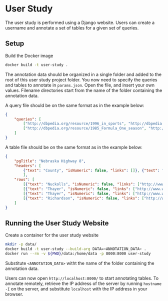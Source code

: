 # User Study
The user study is performed using a Django website.
Users can create a username and annotate a set of tables for a given set of queries.

## Setup
Build the Docker image

```bash
docker build -t user-study .
```

The annotation data should be organized in a single folder and added to the root of this user study project folder.
You now need to specify the queries and tables to annotate in `params.json`.
Open the file, and insert your own values.
Filename directories start from the name of the folder containing the annotation data.

A query file should be on the same format as in the example below:

```json
{
    "queries": [
        ["http://dbpedia.org/resource/1996_in_sports", "http://dbpedia.org/resource/Jerry_D._Bailey", "http://dbpedia.org/resource/United_States"],
        ["http://dbpedia.org/resource/1985_Formula_One_season", "http://dbpedia.org/resource/Niki_Lauda", "http://dbpedia.org/resource/McLaren"]
    ]
}
```

A table file should be on the same format as in the example below:

```json
{ 
    "pgTitle": "Nebraska Highway 8",
    "headers": [
        {"text": "County", "isNumeric": false, "links": []}, {"text": "Location", "isNumeric": false, "links": []}, {"text": "Mile", "isNumeric": false, "links": []}, {"text": "Junction", "isNumeric": false, "links": []}, {"text": "Notes", "isNumeric": false, "links": []}
        ],
    "rows": [
        [{"text": "Nuckolls", "isNumeric": false, "links": ["http://www.wikipedia.org/wiki/Nuckolls_County,_Nebraska"]}, {"text": "Superior", "isNumeric": false, "links": ["http://www.wikipedia.org/wiki/Superior,_Nebraska"]}, {"text": "0.00", "isNumeric": false, "links": []}, {"text": "Category:Jct template transclusions with missing shields", "isNumeric": false, "links": []}, {"text": "Western terminus", "isNumeric": false, "links": []}], 
        [{"text": "Thayer", "isNumeric": false, "links": ["http://www.wikipedia.org/wiki/Thayer_County,_Nebraska"]}, {"text": "Byron", "isNumeric": false, "links": ["http://www.wikipedia.org/wiki/Byron,_Nebraska"]}, {"text": "16.01", "isNumeric": false, "links": []}, {"text": "Category:Jct template transclusions with missing shields", "isNumeric": false, "links": []}, {"text": "", "isNumeric": false, "links": []}],
        [{"text": "Thayer", "isNumeric": false, "links": ["http://www.wikipedia.org/wiki/Thayer_County,_Nebraska"]}, {"text": "Chester", "isNumeric": false, "links": ["http://www.wikipedia.org/wiki/Chester,_Nebraska"]}, {"text": "24.10", "isNumeric": false, "links": []}, {"text": "Category:Jct template transclusions with missing shields", "isNumeric": false, "links": []}, {"text": "", "isNumeric": false, "links": []}],
        [{"text": "Richardson", "isNumeric": false, "links": ["http://www.wikipedia.org/wiki/Richardson_County,_Nebraska"]}, {"text": "Falls City", "isNumeric": false, "links": ["http://www.wikipedia.org/wiki/Falls_City,_Nebraska"]}, {"text": "148.88", "isNumeric": false, "links": []}, {"text": "Category:Jct template transclusions with missing shields", "isNumeric": false, "links": []}, {"text": "Eastern terminus", "isNumeric": false, "links": []}]
    ]
}
```

## Running the User Study Website
Create a container for the user study website

```bash
mkdir -p data/
docker build -t user-study --build-arg DATA=<ANNOTATION_DATA> .
docker run --rm -v ${PWD}/data:/home/data -p 8000:8000 user-study
```

Substitute `<ANNOTATION_DATA>` witht the name of the folder containing the annotation data.

Users can now open `http://localhost:8000/` to start annotating tables.
To annotate remotely, retrieve the IP address of the server by running `hostname -I` on the server, and substitute `localhost` with the IP address in your browser.